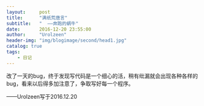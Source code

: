 ```yaml
---
layout:     post
title:      "满纸荒唐言"
subtitle:   "  ——奔跑的蜗牛"
date:       2016-12-20 23:55:00
author:     "Urolzeen"
header-img: "img/blogimage/second/head1.jpg"
catalog: true
tags:
    - 日记
---
```

改了一天的bug，终于发现写代码是一个细心的活，稍有纰漏就会出现各种各样的bug，看来以后得多加注意了，争取写好每一个程序。


——Urolzeen写于2016.12.20
